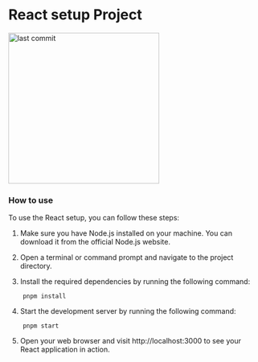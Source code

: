 # React setup Project
<a aria-label="last comit" href="https://es.react.dev/">
    <img width="300px" alt="last commit" src=
  "https://cdn.worldvectorlogo.com/logos/react-2.svg">
</a>

### How to use
To use the React setup, you can follow these steps:

1. Make sure you have Node.js installed on your machine. You can download it from the official Node.js website.

2. Open a terminal or command prompt and navigate to the project directory.

3. Install the required dependencies by running the following command:

``` console
    pnpm install
```
4. Start the development server by running the following command:

``` console
    pnpm start
```

5. Open your web browser and visit http://localhost:3000 to see your React application in action.
